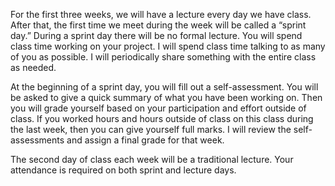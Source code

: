 For the first three weeks, we will have a lecture every day we have class. After that, the first time we meet during the week will be called a “sprint day.” During a sprint day there will be no formal lecture. You will spend class time working on your project. I will spend class time talking to as many of you as possible. I will periodically share something with the entire class as needed.

At the beginning of a sprint day, you will fill out a self-assessment. You will be asked to give a quick summary of what you have been working on. Then you will grade yourself based on your participation and effort outside of class. If you worked hours and hours outside of class on this class during the last week, then you can give yourself full marks. I will review the self-assessments and assign a final grade for that week.

The second day of class each week will be a traditional lecture. Your attendance is required on both sprint and lecture days.
